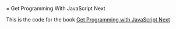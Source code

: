 = Get Programming With JavaScript Next

This is the code for the book [Get Programming with JavaScript Next](https://www.manning.com/books/get-programming-with-javascript-next)
